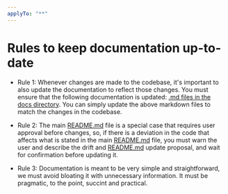 ```yaml
---
applyTo: "**"
---
```


# Rules to keep documentation up-to-date

- Rule 1: Whenever changes are made to the codebase, it's important to also update the documentation to reflect those changes. You must ensure that the following documentation is updated: [.md files in the docs directory](../docs/). You can simply update the above markdown files to match the changes in the codebase. 

- Rule 2: The main [README.md](../README.md) file is a special case that requires user approval before changes, so, if there is a deviation in the code that affects what is stated in the main [README.md](../README.md) file, you must warn the user and describe the drift and [README.md](../README.md) update proposal, and wait for confirmation before updating it. 

- Rule 3: Documentation is meant to be very simple and straightforward, we must avoid bloating it with unnecessary information. It must be pragmatic, to the point, succint and practical. 